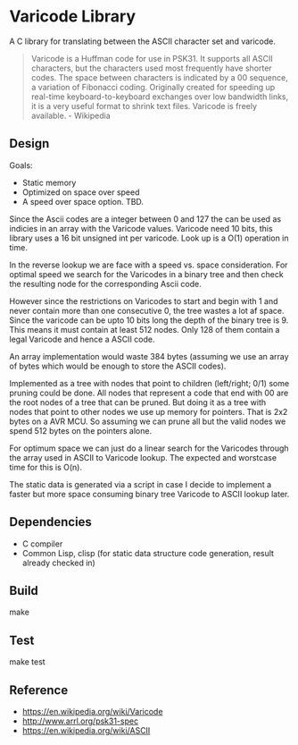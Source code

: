 Varicode Library
================

A C library for translating between the ASCII character set and varicode.

> Varicode is a Huffman code for use in PSK31. It supports all ASCII characters, but the characters used most frequently have shorter codes. The space between characters is indicated by a 00 sequence, a variation of Fibonacci coding. Originally created for speeding up real-time keyboard-to-keyboard exchanges over low bandwidth links, it is a very useful format to shrink text files. Varicode is freely available. - Wikipedia

Design
------

Goals:

* Static memory
* Optimized on space over speed
* A speed over space option. TBD.

Since the Ascii codes are a integer between 0 and 127 the can be used as indicies in an array with the Varicode values. Varicode need 10 bits, this library uses a 16 bit unsigned int per varicode. Look up is a O(1) operation in time.

In the reverse lookup we are face with a speed vs. space consideration. For optimal speed we search for the Varicodes in a binary tree and then check the resulting node for the corresponding Ascii code.

However since the restrictions on Varicodes to start and begin with 1 and never contain more than one consecutive 0, the tree wastes a lot af space. Since the varicode can be upto 10 bits long the depth of the binary tree is 9. This means it must contain at least 512 nodes. Only 128 of them contain a legal Varicode and hence a ASCII code.

An array implementation would waste 384 bytes (assuming we use an array of bytes which would be enough to store the ASCII codes).

Implemented as a tree with nodes that point to children (left/right; 0/1) some pruning could be done. All nodes that represent a code that end with 00 are the root nodes of a tree that can be pruned. But doing it as a tree with nodes that point to other nodes we use up memory for pointers. That is 2x2 bytes on a AVR MCU. So assuming we can prune all but the valid nodes we spend 512 bytes on the pointers alone. 

For optimum space we can just do a linear search for the Varicodes through the array used in ASCII to Varicode lookup. The expected and worstcase time for this is O(n).

The static data is generated via a script in case I decide to implement a faster but more space consuming binary tree Varicode to ASCII lookup later.

Dependencies
------------

* C compiler
* Common Lisp, clisp (for static data structure code generation, result already checked in)

Build
-----

make

Test
----

make test

Reference
---------

* <https://en.wikipedia.org/wiki/Varicode>
* <http://www.arrl.org/psk31-spec>
* <https://en.wikipedia.org/wiki/ASCII>
